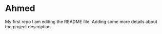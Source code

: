 # Ahmed
My first repo
I am editing the README file. Adding some more details about the project description.
